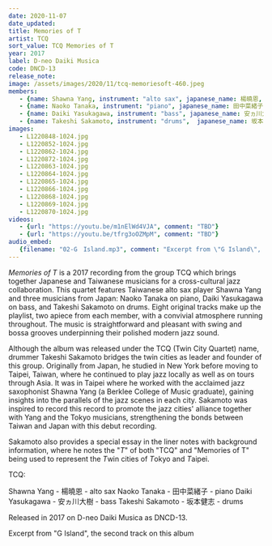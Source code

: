 ```yaml
---
date: 2020-11-07
date_updated: 
title: Memories of T
artist: TCQ
sort_value: TCQ Memories of T
year: 2017
label: D-neo Daiki Musica
code: DNCD-13
release_note: 
image: /assets/images/2020/11/tcq-memoriesoft-460.jpeg
members:
   - {name: Shawna Yang, instrument: "alto sax", japanese_name: 楊曉恩, url: "http://www.jazzinvention.com/"}
   - {name: Naoko Tanaka, instrument: "piano", japanese_name: 田中菜緒子, url: "http://tanakanaoko.com"}
   - {name: Daiki Yasukagawa, instrument: "bass", japanese_name: 安ヵ川大樹, url: "http://daikiyasukagawa.com/"}
   - {name: Takeshi Sakamoto, instrument: "drums",  japanese_name: 坂本健志, url: "https://www.facebook.com/takeshidrums/"}
images: 
   - L1220848-1024.jpg
   - L1220852-1024.jpg
   - L1220862-1024.jpg
   - L1220872-1024.jpg
   - L1220863-1024.jpg
   - L1220864-1024.jpg
   - L1220865-1024.jpg
   - L1220866-1024.jpg
   - L1220868-1024.jpg
   - L1220869-1024.jpg
   - L1220870-1024.jpg
videos: 
   - {url: "https://youtu.be/m1nElWd4VJA", comment: "TBD"}
   - {url: "https://youtu.be/tfrg3oOZMpM", comment: "TBD"}
audio_embed:
   {filename: "02-G　Island.mp3", comment: "Excerpt from \"G Island\", the second track on this album:"}
---
```


*Memories of T* is a 2017 recording from the group TCQ which brings together Japanese and Taiwanese musicians for a cross-cultural jazz collaboration. This quartet features Taiwanese alto sax player Shawna Yang and three musicians from Japan: Naoko Tanaka on piano, Daiki Yasukagawa on bass, and Takeshi Sakamoto on drums. Eight original tracks make up the playlist, two apiece from each member, with a convivial atmosphere running throughout. The music is straightforward and pleasant with swing and bossa grooves underpinning their polished modern jazz sound.

Although the album was released under the TCQ (Twin City Quartet) name, drummer Takeshi Sakamoto bridges the twin cities as leader and founder of this group. Originally from Japan, he studied in New York before moving to Taipei, Taiwan, where he continued to play jazz locally as well as on tours through Asia. It was in Taipei where he worked with the acclaimed jazz saxophonist Shawna Yang (a Berklee College of Music graduate), gaining insights into the parallels of the jazz scenes in each city. Sakamoto was inspired to record this record to promote the jazz cities' alliance together with Yang and the Tokyo musicians, strengthening the bonds between Taiwan and Japan with this debut recording.

Sakamoto also provides a special essay in the liner notes with background information, where he notes the "*T*" of both "TCQ" and "Memories of T" being used to represent the *T*win cities of *T*okyo and *T*aipei.

TCQ:

Shawna Yang - 楊曉恩 - alto sax
Naoko Tanaka - 田中菜緒子 - piano
Daiki Yasukagawa - 安ヵ川大樹 - bass
Takeshi Sakamoto - 坂本健志 - drums

Released in 2017 on D-neo Daiki Musica as DNCD-13.



Excerpt from "G Island", the second track on this album
